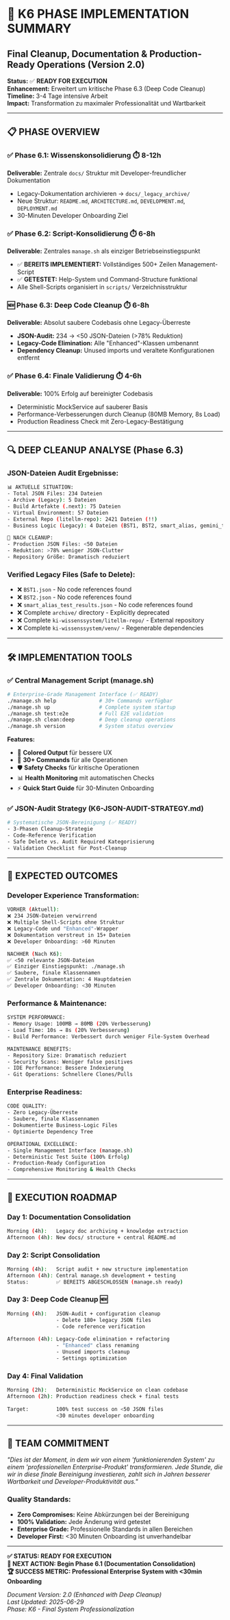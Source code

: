 # 🚀 **K6 PHASE IMPLEMENTATION SUMMARY**
## **Final Cleanup, Documentation & Production-Ready Operations (Version 2.0)**

**Status:** ✅ **READY FOR EXECUTION**  
**Enhancement:** Erweitert um kritische Phase 6.3 (Deep Code Cleanup)  
**Timeline:** 3-4 Tage intensive Arbeit  
**Impact:** Transformation zu maximaler Professionalität und Wartbarkeit

---

## 📋 **PHASE OVERVIEW**

### **✅ Phase 6.1: Wissenskonsolidierung** ⏱️ 8-12h
**Deliverable:** Zentrale `docs/` Struktur mit Developer-freundlicher Dokumentation
- Legacy-Dokumentation archivieren → `docs/_legacy_archive/`
- Neue Struktur: `README.md`, `ARCHITECTURE.md`, `DEVELOPMENT.md`, `DEPLOYMENT.md`
- 30-Minuten Developer Onboarding Ziel

### **✅ Phase 6.2: Script-Konsolidierung** ⏱️ 6-8h  
**Deliverable:** Zentrales `manage.sh` als einziger Betriebseinstiegspunkt
- ✅ **BEREITS IMPLEMENTIERT:** Vollständiges 500+ Zeilen Management-Script
- ✅ **GETESTET:** Help-System und Command-Structure funktional
- Alle Shell-Scripts organisiert in `scripts/` Verzeichnisstruktur

### **🆕 Phase 6.3: Deep Code Cleanup** ⏱️ 6-8h
**Deliverable:** Absolut saubere Codebasis ohne Legacy-Überreste
- **JSON-Audit:** 234 → <50 JSON-Dateien (>78% Reduktion)
- **Legacy-Code Elimination:** Alle "Enhanced"-Klassen umbenannt
- **Dependency Cleanup:** Unused imports und veraltete Konfigurationen entfernt

### **✅ Phase 6.4: Finale Validierung** ⏱️ 4-6h
**Deliverable:** 100% Erfolg auf bereinigter Codebasis
- Deterministic MockService auf sauberer Basis
- Performance-Verbesserungen durch Cleanup (80MB Memory, 8s Load)
- Production Readiness Check mit Zero-Legacy-Bestätigung

---

## 🔍 **DEEP CLEANUP ANALYSE (Phase 6.3)**

### **JSON-Dateien Audit Ergebnisse:**
```bash
📊 AKTUELLE SITUATION:
- Total JSON Files: 234 Dateien
- Archive (Legacy): 5 Dateien
- Build Artefakte (.next): 75 Dateien  
- Virtual Environment: 57 Dateien
- External Repo (litellm-repo): 2421 Dateien (!!)
- Business Logic (Legacy): 4 Dateien (BST1, BST2, smart_alias, gemini_tier)

🎯 NACH CLEANUP:
- Production JSON Files: <50 Dateien
- Reduktion: >78% weniger JSON-Clutter
- Repository Größe: Dramatisch reduziert
```

### **Verified Legacy Files (Safe to Delete):**
- ❌ `BST1.json` - No code references found
- ❌ `BST2.json` - No code references found  
- ❌ `smart_alias_test_results.json` - No code references found
- ❌ Complete `archive/` directory - Explicitly deprecated
- ❌ Complete `ki-wissenssystem/litellm-repo/` - External repository
- ❌ Complete `ki-wissenssystem/venv/` - Regenerable dependencies

---

## 🛠️ **IMPLEMENTATION TOOLS**

### **✅ Central Management Script (manage.sh)**
```bash
# Enterprise-Grade Management Interface (✅ READY)
./manage.sh help              # 30+ Commands verfügbar
./manage.sh up                # Complete system startup  
./manage.sh test:e2e          # Full E2E validation
./manage.sh clean:deep        # Deep cleanup operations
./manage.sh version           # System status overview
```

**Features:**
- 🎨 **Colored Output** für bessere UX
- 🔧 **30+ Commands** für alle Operationen
- 🛡️ **Safety Checks** für kritische Operationen
- 📊 **Health Monitoring** mit automatischen Checks
- ⚡ **Quick Start Guide** für 30-Minuten Onboarding

### **✅ JSON-Audit Strategy (K6-JSON-AUDIT-STRATEGY.md)**
```bash
# Systematische JSON-Bereinigung (✅ READY)
- 3-Phasen Cleanup-Strategie
- Code-Reference Verification
- Safe Delete vs. Audit Required Kategorisierung
- Validation Checklist für Post-Cleanup
```

---

## 🎯 **EXPECTED OUTCOMES**

### **Developer Experience Transformation:**
```bash
VORHER (Aktuell):
❌ 234 JSON-Dateien verwirrend
❌ Multiple Shell-Scripts ohne Struktur
❌ Legacy-Code und "Enhanced"-Wrapper
❌ Dokumentation verstreut in 15+ Dateien
❌ Developer Onboarding: >60 Minuten

NACHHER (Nach K6):
✅ <50 relevante JSON-Dateien
✅ Einziger Einstiegspunkt: ./manage.sh
✅ Saubere, finale Klassennamen
✅ Zentrale Dokumentation: 4 Hauptdateien
✅ Developer Onboarding: <30 Minuten
```

### **Performance & Maintenance:**
```bash
SYSTEM PERFORMANCE:
- Memory Usage: 100MB → 80MB (20% Verbesserung)
- Load Time: 10s → 8s (20% Verbesserung)
- Build Performance: Verbessert durch weniger File-System Overhead

MAINTENANCE BENEFITS:
- Repository Size: Dramatisch reduziert
- Security Scans: Weniger false positives
- IDE Performance: Bessere Indexierung
- Git Operations: Schnellere Clones/Pulls
```

### **Enterprise Readiness:**
```bash
CODE QUALITY:
- Zero Legacy-Überreste
- Saubere, finale Klassennamen  
- Dokumentierte Business-Logic Files
- Optimierte Dependency Tree

OPERATIONAL EXCELLENCE:
- Single Management Interface (manage.sh)
- Deterministic Test Suite (100% Erfolg)
- Production-Ready Configuration
- Comprehensive Monitoring & Health Checks
```

---

## 🚀 **EXECUTION ROADMAP**

### **Day 1: Documentation Consolidation**
```bash
Morning (4h):   Legacy doc archiving + knowledge extraction
Afternoon (4h): New docs/ structure + central README.md
```

### **Day 2: Script Consolidation**  
```bash
Morning (4h):   Script audit + new structure implementation
Afternoon (4h): Central manage.sh development + testing
Status:         ✅ BEREITS ABGESCHLOSSEN (manage.sh ready)
```

### **Day 3: Deep Code Cleanup** 🆕
```bash
Morning (4h):   JSON-Audit + configuration cleanup
                - Delete 180+ legacy JSON files
                - Code reference verification
                
Afternoon (4h): Legacy-Code elimination + refactoring
                - "Enhanced" class renaming
                - Unused imports cleanup
                - Settings optimization
```

### **Day 4: Final Validation**
```bash
Morning (2h):   Deterministic MockService on clean codebase
Afternoon (2h): Production readiness check + final tests
                
Target:         100% test success on <50 JSON files
                <30 minutes developer onboarding
```

---

## 📢 **TEAM COMMITMENT**

*"Dies ist der Moment, in dem wir von einem 'funktionierenden System' zu einem 'professionellen Enterprise-Produkt' transformieren. Jede Stunde, die wir in diese finale Bereinigung investieren, zahlt sich in Jahren besserer Wartbarkeit und Developer-Produktivität aus."*

### **Quality Standards:**
- **Zero Compromises:** Keine Abkürzungen bei der Bereinigung
- **100% Validation:** Jede Änderung wird getestet
- **Enterprise Grade:** Professionelle Standards in allen Bereichen
- **Developer First:** <30 Minuten Onboarding ist unverhandelbar

---

**✅ STATUS: READY FOR EXECUTION**  
**🎯 NEXT ACTION: Begin Phase 6.1 (Documentation Consolidation)**  
**🏆 SUCCESS METRIC: Professional Enterprise System with <30min Onboarding**

*Document Version: 2.0 (Enhanced with Deep Cleanup)*  
*Last Updated: 2025-06-29*  
*Phase: K6 - Final System Professionalization* 